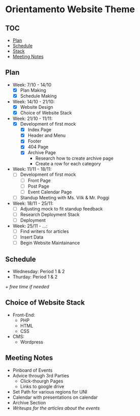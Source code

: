 # Orientamento Website Theme

## TOC
- [Plan](#plan)
- [Schedule](#schedule)
- [Stack](#stack)
- [Meeting Notes](#notes)

<a name="plan" />

## Plan

- Week: 7/10 - 14/10
  - [x] Plan Making
  - [x] Schedule Making
- Week: 14/10 - 21/10:
  - [x] Website Design
  - [x] Choice of Website Stack
- Week: 21/10 - 11/11:
  - [x] Development of first mock
    - [x] Index Page
    - [x] Header and Menu
    - [x] Footer
    - [x] 404 Page
    - [x] Archive Page
        - Research how to create archive page
        - Create a row for each category
- Week: 11/11 - 18/11:
  - [ ] Development of first mock
    - [ ] Front Page
    - [ ] Post Page
    - [ ] Event Calendar Page
  - [ ] Standup Meeting with Ms. Vilk & Mr. Poggi
- Week: 18/11 - 25/11:
  - [ ] Adjusting mock to fit standup feedback
  - [ ] Research Deployment Stack
  - [ ] Deployment
- Week: 25/11 - ...:
  - [ ] Find writers for articles
  - [ ] Insert Data
  - [ ] Begin Website Maintainance

<a name="schedule" />

## Schedule

- Wednesday: Period 1 & 2
- Thurday: Period 1 & 2

_+ free time if needed_

<a name="stack" />

## Choice of Website Stack
- Front-End:
  - PHP
  - HTML
  - CSS
- CMS:
  - Wordpress

<a name="notes" />

## Meeting Notes

- Pinboard of Events
- Advice through 3rd Parties
  - Click-thourgh Pages
  - Links to google drive
- Set Path for various regions for UNI
- Calendar with presentations on calendar
- Archive Section
- *Writeups for the articles about the events*

